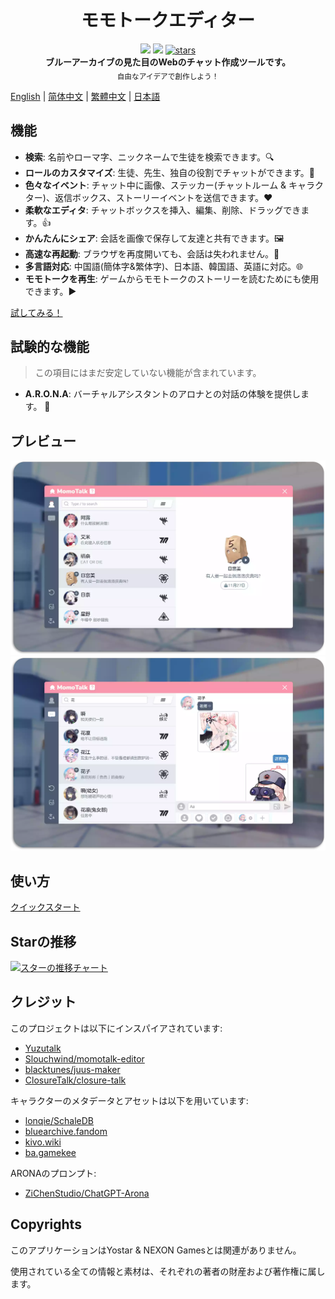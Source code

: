 <h1 align="center">モモトークエディター</h1>

<div align="center">
    <img src="https://img.shields.io/github/last-commit/u1805/momotalk/main">
    <img src="https://img.shields.io/github/languages/top/U1805/momotalk" >
    <a href="https://star-history.com/#U1805/momotalk"> 
      <img src="https://img.shields.io/github/stars/U1805/momotalk" alt="stars"> 
    </a>
</div>

<div align="center">
  <strong>ブルーアーカイブの見た目のWebのチャット作成ツールです。</strong><br>
  <sub>自由なアイデアで創作しよう！</sub>
</div>

[English](../README.md) | [简体中文](./README-zh_cn.md) | [繁體中文](./README-zh_tw.md) | [日本語](./README-ja.md)


## 機能

- **検索**: 名前やローマ字、ニックネームで生徒を検索できます。🔍️
- **ロールのカスタマイズ**: 生徒、先生、独自の役割でチャットができます。🎅
- **色々なイベント**: チャット中に画像、ステッカー(チャットルーム & キャラクター)、返信ボックス、ストーリーイベントを送信できます。❤️
- **柔軟なエディタ**: チャットボックスを挿入、編集、削除、ドラッグできます。👍
- **かんたんにシェア**: 会話を画像で保存して友達と共有できます。🖼️
- **高速な再起動**: ブラウザを再度開いても、会話は失われません。📌
- **多言語対応**: 中国語(簡体字&繁体字)、日本語、韓国語、英語に対応。🌐
- **モモトークを再生**: ゲームからモモトークのストーリーを読むためにも使用できます。▶️

[試してみる！](https://u1805.github.io/momotalk)

## 試験的な機能

> この項目にはまだ安定していない機能が含まれています。

- **A.R.O.N.A**: バーチャルアシスタントのアロナとの対話の体験を提供します。 💬

## プレビュー

![生徒](./assets/演示1.webp)
![チャット](./assets/演示2.webp)

## 使い方

[クイックスタート](./How-to-use.md)

## Starの推移

[![スターの推移チャート](https://api.star-history.com/svg?repos=U1805/momotalk)](https://star-history.com/#U1805/momotalk)

## クレジット

このプロジェクトは以下にインスパイアされています:

- [Yuzutalk](https://www.yuzutalk.net/)
- [Slouchwind/momotalk-editor](https://github.com/Slouchwind/momotalk-editor)
- [blacktunes/juus-maker](https://github.com/blacktunes/juus-maker)
- [ClosureTalk/closure-talk](https://github.com/ClosureTalk/closure-talk)

キャラクターのメタデータとアセットは以下を用いています:

- [lonqie/SchaleDB](https://github.com/lonqie/SchaleDB)
- [bluearchive.fandom](https://bluearchive.fandom.com)
- [kivo.wiki](https://kivo.wiki/)
- [ba.gamekee](https://ba.gamekee.com/)

ARONAのプロンプト:

- [ZiChenStudio/ChatGPT-Arona](https://github.com/ZiChenStudio/ChatGPT-Arona)

## Copyrights

このアプリケーションはYostar & NEXON Gamesとは関連がありません。

使用されている全ての情報と素材は、それぞれの著者の財産および著作権に属します。